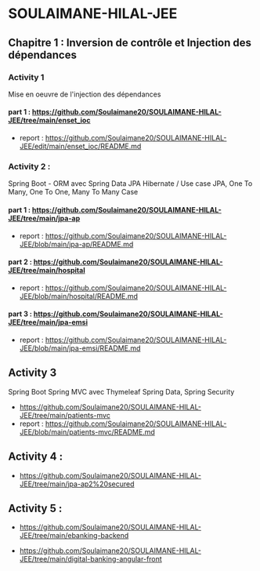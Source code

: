# SOULAIMANE-HILAL-JEE
## Chapitre 1 : Inversion de contrôle et Injection des dépendances


### Activity 1 
Mise en oeuvre de l'injection des dépendances 

#### part 1 : https://github.com/Soulaimane20/SOULAIMANE-HILAL-JEE/tree/main/enset_ioc

- report : https://github.com/Soulaimane20/SOULAIMANE-HILAL-JEE/edit/main/enset_ioc/README.md
  
### Activity 2 : 
 Spring Boot - ORM avec Spring Data JPA Hibernate / Use case JPA, One To Many, One To One, Many To Many Case
  
#### part 1 : https://github.com/Soulaimane20/SOULAIMANE-HILAL-JEE/tree/main/jpa-ap

- report : https://github.com/Soulaimane20/SOULAIMANE-HILAL-JEE/blob/main/jpa-ap/README.md

#### part 2 : https://github.com/Soulaimane20/SOULAIMANE-HILAL-JEE/tree/main/hospital

- report : https://github.com/Soulaimane20/SOULAIMANE-HILAL-JEE/blob/main/hospital/README.md

#### part 3 : https://github.com/Soulaimane20/SOULAIMANE-HILAL-JEE/tree/main/jpa-emsi

- report : https://github.com/Soulaimane20/SOULAIMANE-HILAL-JEE/blob/main/jpa-emsi/README.md

## Activity 3
Spring Boot Spring MVC avec Thymeleaf Spring Data, Spring Security
  
- https://github.com/Soulaimane20/SOULAIMANE-HILAL-JEE/tree/main/patients-mvc
- report : https://github.com/Soulaimane20/SOULAIMANE-HILAL-JEE/blob/main/patients-mvc/README.md
## Activity 4 :

- https://github.com/Soulaimane20/SOULAIMANE-HILAL-JEE/tree/main/jpa-ap2%20secured

## Activity 5 :

- https://github.com/Soulaimane20/SOULAIMANE-HILAL-JEE/tree/main/ebanking-backend

- https://github.com/Soulaimane20/SOULAIMANE-HILAL-JEE/tree/main/digital-banking-angular-front
